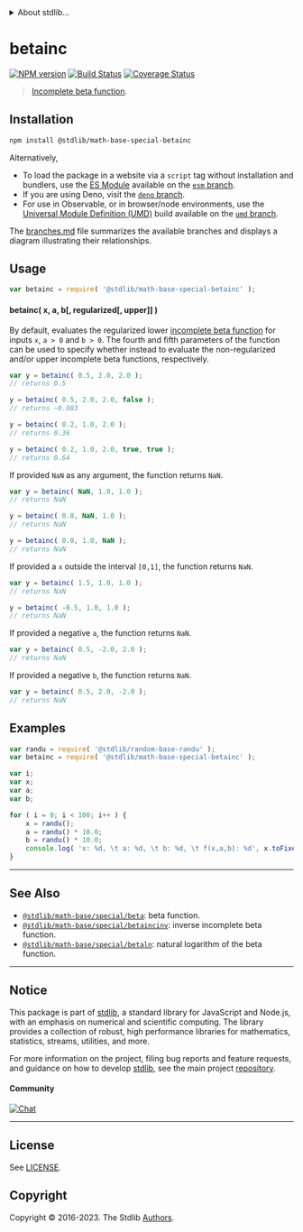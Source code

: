 <!--

@license Apache-2.0

Copyright (c) 2018 The Stdlib Authors.

Licensed under the Apache License, Version 2.0 (the "License");
you may not use this file except in compliance with the License.
You may obtain a copy of the License at

   http://www.apache.org/licenses/LICENSE-2.0

Unless required by applicable law or agreed to in writing, software
distributed under the License is distributed on an "AS IS" BASIS,
WITHOUT WARRANTIES OR CONDITIONS OF ANY KIND, either express or implied.
See the License for the specific language governing permissions and
limitations under the License.

-->


<details>
  <summary>
    About stdlib...
  </summary>
  <p>We believe in a future in which the web is a preferred environment for numerical computation. To help realize this future, we've built stdlib. stdlib is a standard library, with an emphasis on numerical and scientific computation, written in JavaScript (and C) for execution in browsers and in Node.js.</p>
  <p>The library is fully decomposable, being architected in such a way that you can swap out and mix and match APIs and functionality to cater to your exact preferences and use cases.</p>
  <p>When you use stdlib, you can be absolutely certain that you are using the most thorough, rigorous, well-written, studied, documented, tested, measured, and high-quality code out there.</p>
  <p>To join us in bringing numerical computing to the web, get started by checking us out on <a href="https://github.com/stdlib-js/stdlib">GitHub</a>, and please consider <a href="https://opencollective.com/stdlib">financially supporting stdlib</a>. We greatly appreciate your continued support!</p>
</details>

# betainc

[![NPM version][npm-image]][npm-url] [![Build Status][test-image]][test-url] [![Coverage Status][coverage-image]][coverage-url] <!-- [![dependencies][dependencies-image]][dependencies-url] -->

> [Incomplete beta function][incomplete-beta-function].

<section class="intro">

</section>

<!-- /.intro -->

<section class="installation">

## Installation

```bash
npm install @stdlib/math-base-special-betainc
```

Alternatively,

-   To load the package in a website via a `script` tag without installation and bundlers, use the [ES Module][es-module] available on the [`esm` branch][esm-url].
-   If you are using Deno, visit the [`deno` branch][deno-url].
-   For use in Observable, or in browser/node environments, use the [Universal Module Definition (UMD)][umd] build available on the [`umd` branch][umd-url].

The [branches.md][branches-url] file summarizes the available branches and displays a diagram illustrating their relationships.

</section>

<section class="usage">

## Usage

```javascript
var betainc = require( '@stdlib/math-base-special-betainc' );
```

#### betainc( x, a, b\[, regularized\[, upper]] )

By default, evaluates the regularized lower [incomplete beta function][incomplete-beta-function] for inputs `x`, `a > 0` and `b > 0`. The fourth and fifth parameters of the function can be used to specify whether instead to evaluate the non-regularized and/or upper incomplete beta functions, respectively.

```javascript
var y = betainc( 0.5, 2.0, 2.0 );
// returns 0.5

y = betainc( 0.5, 2.0, 2.0, false );
// returns ~0.083

y = betainc( 0.2, 1.0, 2.0 );
// returns 0.36

y = betainc( 0.2, 1.0, 2.0, true, true );
// returns 0.64
```

If provided `NaN` as any argument, the function returns `NaN`.

```javascript
var y = betainc( NaN, 1.0, 1.0 );
// returns NaN

y = betainc( 0.8, NaN, 1.0 );
// returns NaN

y = betainc( 0.8, 1.0, NaN );
// returns NaN
```

If provided a `x` outside the interval `[0,1]`, the function returns `NaN`.

```javascript
var y = betainc( 1.5, 1.0, 1.0 );
// returns NaN

y = betainc( -0.5, 1.0, 1.0 );
// returns NaN
```

If provided a negative `a`, the function returns `NaN`.

```javascript
var y = betainc( 0.5, -2.0, 2.0 );
// returns NaN
```

If provided a negative `b`, the function returns `NaN`.

```javascript
var y = betainc( 0.5, 2.0, -2.0 );
// returns NaN
```

</section>

<!-- /.usage -->

<section class="examples">

## Examples

<!-- eslint no-undef: "error" -->

```javascript
var randu = require( '@stdlib/random-base-randu' );
var betainc = require( '@stdlib/math-base-special-betainc' );

var i;
var x;
var a;
var b;

for ( i = 0; i < 100; i++ ) {
    x = randu();
    a = randu() * 10.0;
    b = randu() * 10.0;
    console.log( 'x: %d, \t a: %d, \t b: %d, \t f(x,a,b): %d', x.toFixed( 4 ), a.toFixed( 4 ), b.toFixed( 4 ), betainc( x, a, b ).toFixed( 4 ) );
}
```

</section>

<!-- /.examples -->

<!-- Section for related `stdlib` packages. Do not manually edit this section, as it is automatically populated. -->

<section class="related">

* * *

## See Also

-   <span class="package-name">[`@stdlib/math-base/special/beta`][@stdlib/math/base/special/beta]</span><span class="delimiter">: </span><span class="description">beta function.</span>
-   <span class="package-name">[`@stdlib/math-base/special/betaincinv`][@stdlib/math/base/special/betaincinv]</span><span class="delimiter">: </span><span class="description">inverse incomplete beta function.</span>
-   <span class="package-name">[`@stdlib/math-base/special/betaln`][@stdlib/math/base/special/betaln]</span><span class="delimiter">: </span><span class="description">natural logarithm of the beta function.</span>

</section>

<!-- /.related -->

<!-- Section for all links. Make sure to keep an empty line after the `section` element and another before the `/section` close. -->


<section class="main-repo" >

* * *

## Notice

This package is part of [stdlib][stdlib], a standard library for JavaScript and Node.js, with an emphasis on numerical and scientific computing. The library provides a collection of robust, high performance libraries for mathematics, statistics, streams, utilities, and more.

For more information on the project, filing bug reports and feature requests, and guidance on how to develop [stdlib][stdlib], see the main project [repository][stdlib].

#### Community

[![Chat][chat-image]][chat-url]

---

## License

See [LICENSE][stdlib-license].


## Copyright

Copyright &copy; 2016-2023. The Stdlib [Authors][stdlib-authors].

</section>

<!-- /.stdlib -->

<!-- Section for all links. Make sure to keep an empty line after the `section` element and another before the `/section` close. -->

<section class="links">

[npm-image]: http://img.shields.io/npm/v/@stdlib/math-base-special-betainc.svg
[npm-url]: https://npmjs.org/package/@stdlib/math-base-special-betainc

[test-image]: https://github.com/stdlib-js/math-base-special-betainc/actions/workflows/test.yml/badge.svg?branch=main
[test-url]: https://github.com/stdlib-js/math-base-special-betainc/actions/workflows/test.yml?query=branch:main

[coverage-image]: https://img.shields.io/codecov/c/github/stdlib-js/math-base-special-betainc/main.svg
[coverage-url]: https://codecov.io/github/stdlib-js/math-base-special-betainc?branch=main

<!--

[dependencies-image]: https://img.shields.io/david/stdlib-js/math-base-special-betainc.svg
[dependencies-url]: https://david-dm.org/stdlib-js/math-base-special-betainc/main

-->

[chat-image]: https://img.shields.io/gitter/room/stdlib-js/stdlib.svg
[chat-url]: https://app.gitter.im/#/room/#stdlib-js_stdlib:gitter.im

[stdlib]: https://github.com/stdlib-js/stdlib

[stdlib-authors]: https://github.com/stdlib-js/stdlib/graphs/contributors

[umd]: https://github.com/umdjs/umd
[es-module]: https://developer.mozilla.org/en-US/docs/Web/JavaScript/Guide/Modules

[deno-url]: https://github.com/stdlib-js/math-base-special-betainc/tree/deno
[umd-url]: https://github.com/stdlib-js/math-base-special-betainc/tree/umd
[esm-url]: https://github.com/stdlib-js/math-base-special-betainc/tree/esm
[branches-url]: https://github.com/stdlib-js/math-base-special-betainc/blob/main/branches.md

[stdlib-license]: https://raw.githubusercontent.com/stdlib-js/math-base-special-betainc/main/LICENSE

[incomplete-beta-function]: https://en.wikipedia.org/wiki/Incomplete_beta_function

<!-- <related-links> -->

[@stdlib/math/base/special/beta]: https://github.com/stdlib-js/math-base-special-beta

[@stdlib/math/base/special/betaincinv]: https://github.com/stdlib-js/math-base-special-betaincinv

[@stdlib/math/base/special/betaln]: https://github.com/stdlib-js/math-base-special-betaln

<!-- </related-links> -->

</section>

<!-- /.links -->
